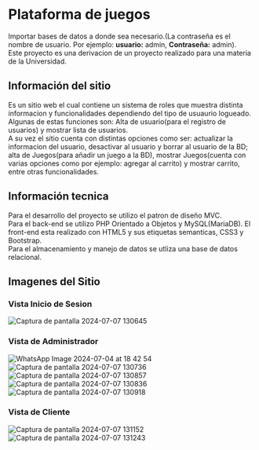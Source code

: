 # Plataforma de juegos 
Importar bases de datos a donde sea necesario.(La contraseña es el nombre de usuario. Por ejemplo: <b>usuario:</b> admin, <b>Contraseña:</b> admin).<br>
Este proyecto es una derivacion de un proyecto realizado para una materia de la Universidad. <br>

<h2>Información del sitio</h2>
Es un sitio web el cual contiene un sistema de roles que muestra distinta informacion y funcionalidades dependiendo del tipo de usuaurio logueado. Algunas de estas funciones son: Alta de usuario(para el registro de usuarios) y mostrar lista de usuarios. <br>
A su vez el sitio cuenta con distintas opciones como ser: actualizar la informacion del usuario, desactivar al usuario y borrar al usuario de la BD; alta de Juegos(para añadir un juego a la BD), mostrar Juegos(cuenta con varias opciones como por ejemplo: agregar al carrito) y mostrar carrito, entre otras funcionalidades.<br>

<h2>Información tecnica</h2>
Para el desarrollo del proyecto se utilizo el patron de diseño MVC. <br>
Para el back-end se utilizo PHP Orientado a Objetos y MySQL(MariaDB). El front-end esta realizado con HTML5 y sus etiquetas semanticas, CSS3 y Bootstrap. <br>
Para el almacenamiento y manejo de datos se utliza una base de datos relacional. <br>

<h2>Imagenes del Sitio</h2>
<h3>Vista Inicio de Sesion</h3>

![Captura de pantalla 2024-07-07 130645](https://github.com/Manuel-Ayusa/plataforma-juegos-POO-MVC-PDO/assets/166891950/4b47e1df-7a70-4474-b7cc-30de0746d133) 
<h3>Vista de Administrador</h3>

![WhatsApp Image 2024-07-04 at 18 42 54](https://github.com/Manuel-Ayusa/plataforma-juegos-POO-MVC-PDO/assets/166891950/26501b6d-e554-4a74-8fc8-3d30d6238a0d) <br>
![Captura de pantalla 2024-07-07 130736](https://github.com/Manuel-Ayusa/plataforma-juegos-POO-MVC-PDO/assets/166891950/6f8433f4-84a4-47fd-a9d2-ad8effc64151) <br>
![Captura de pantalla 2024-07-07 130857](https://github.com/Manuel-Ayusa/plataforma-juegos-POO-MVC-PDO/assets/166891950/affc9037-82ff-4cff-9107-0bf144086a49) <br>
![Captura de pantalla 2024-07-07 130836](https://github.com/Manuel-Ayusa/plataforma-juegos-POO-MVC-PDO/assets/166891950/41b6a545-ee1a-444a-9764-e3642a610fe0) <br>
![Captura de pantalla 2024-07-07 130918](https://github.com/Manuel-Ayusa/plataforma-juegos-POO-MVC-PDO/assets/166891950/866525d4-800a-47d4-bf0d-504f65605be1) <br>

<h3>Vista de Cliente</h3>

![Captura de pantalla 2024-07-07 131152](https://github.com/Manuel-Ayusa/plataforma-juegos-POO-MVC-PDO/assets/166891950/d25ce470-9cb9-46c1-9130-99822b39f236)
![Captura de pantalla 2024-07-07 131243](https://github.com/Manuel-Ayusa/plataforma-juegos-POO-MVC-PDO/assets/166891950/a04d6e06-4ba7-4f82-8b64-d899e6ac999d)





